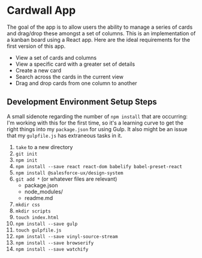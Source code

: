 # Cardwall App
The goal of the app is to allow users the ability to manage a series of cards and drag/drop these amongst a set of columns. This is an implementation of a kanban board using a React app. Here are the ideal requirements for the first version of this app.

- View a set of cards and columns
- View a specific card with a greater set of details
- Create a new card
- Search across the cards in the current view
- Drag and drop cards from one column to another

## Development Environment Setup Steps
A small sidenote regarding the number of `npm install` that are occurring: I'm working with this for the first time, so it's a learning curve to get the right things into my `package.json` for using Gulp. It also might be an issue that my `gulpfile.js` has extraneous tasks in it.
1. `take` to a new directory
2. `git init`
3. `npm init`
4. `npm install --save react react-dom babelify babel-preset-react`
5. `npm install @salesforce-ux/design-system`
6. `git add *` (or whatever files are relevant)
	- package.json
	- node_modules/
	- readme.md
7. `mkdir css`
8. `mkdir scripts`
9. `touch index.html`
10. `npm install --save gulp`
11. `touch gulpfile.js`
12. `npm install --save vinyl-source-stream`
13. `npm install --save browserify`
14. `npm install --save watchify`
